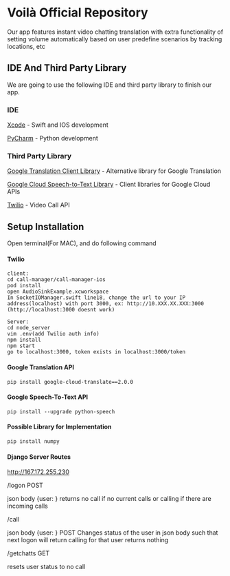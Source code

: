 # Voilà Official Repository

Our app features instant video chatting translation with extra functionality of setting volume automatically based on user predefine scenarios by tracking locations, etc


## IDE And Third Party Library

We are going to use the following IDE and third party library to finish our app.

### IDE

[Xcode](https://developer.apple.com/xcode/) - Swift and IOS development

[PyCharm](https://www.jetbrains.com/pycharm/) - Python development

### Third Party Library

[Google Translation Client Library](https://cloud.google.com/translate/docs/reference/libraries/v3/overview-v3) - Alternative library for Google Translation

[Google Cloud Speech-to-Text Library](https://cloud.google.com/speech-to-text/docs/reference/libraries) - Client libraries for Google Cloud APIs

[Twilio](https://www.twilio.com/docs/libraries) - Video Call API

## Setup Installation 

Open terminal(For MAC), and do following command

#### Twilio

```
client:
cd call-manager/call-manager-ios
pod install
open AudioSinkExample.xcworkspace
In SocketIOManager.swift line18, change the url to your IP address(localhost) with port 3000, ex: http://10.XXX.XX.XXX:3000 (http://localhost:3000 doesnt work)

Server:
cd node_server
vim .env(add Twilio auth info)
npm install
npm start
go to localhost:3000, token exists in localhost:3000/token
```

#### Google Translation API

```
pip install google-cloud-translate==2.0.0
```


#### Google Speech-To-Text API

```
pip install --upgrade python-speech
```

#### Possible Library for Implementation

```
pip install numpy
```
#### Django Server Routes
http://167.172.255.230

/logon POST

json body {user: }
returns no call if no current calls
or calling if there are incoming calls

/call

json body {user: } POST
Changes status of the user in json body such that next logon
will return calling for that user
returns nothing

/getchatts GET

resets user status to no call
